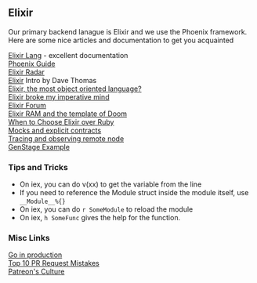 ## Elixir
Our primary backend lanague is Elixir and we use the Phoenix framework.  Here are some nice articles and documentation to get you acquainted


[Elixir Lang](http://elixir-lang.org/getting-started/introduction.html) - excellent documentation     
[Phoenix Guide](http://www.phoenixframework.org/docs/overview)    
[Elixir Radar](http://plataformatec.com.br/elixir-radar)    
[Elixir](http://theprosegarden.com/part-1-of/) Intro by Dave Thomas    
[Elixir, the most object oriented language?](http://tech.noredink.com/post/142689001488/the-most-object-oriented-language)    
[Elixir broke my imperative mind](https://medium.com/magnetis-backstage/elixir-broke-my-imperative-mind-5d2fb2d53502#.jl4qdz1s5)    
[Elixir Forum](http://elixirforum.com/)  
[Elixir RAM and the template of Doom](http://www.evanmiller.org/elixir-ram-and-the-template-of-doom.html)    
[When to Choose Elixir over Ruby](https://www.amberbit.com/blog/2015/12/22/when-choose-elixir-over-ruby-for-2016-projects/)    
[Mocks and explicit contracts](http://blog.plataformatec.com.br/2015/10/mocks-and-explicit-contracts/)    
[Tracing and observing remote node](http://blog.plataformatec.com.br/2016/05/tracing-and-observing-your-remote-node/)    
[GenStage Example](http://www.elixirfbp.org/2016/07/genstage-example.html)    


### Tips and Tricks

* On iex, you can do v(xx) to get the variable from the line
* If you need to reference the Module struct inside the module itself, use `__Module__%{}`
* On iex, you can do `r SomeModule` to reload the module
* On iex, `h SomeFunc` gives the help for the function.


### Misc Links

[Go in production](https://peter.bourgon.org/go-in-production/)    
[Top 10 PR Request Mistakes](https://blog.scottnonnenberg.com/top-ten-pull-request-review-mistakes/)    
[Patreon's Culture](https://patreonhq.com/how-to-build-culture-that-lasts-dc25b086cefd)    
